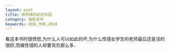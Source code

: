 ```yaml
---
layout: post
title: 房思琪的初恋乐园
category: 电影杂书
keywords: 阅读,书单,2018
---
```


 看这本书时很愤怒,为什么人可以如此的坏,为什么性侵女学生的老师最后还是活的很好,而被性侵的人却要背负那么多.


